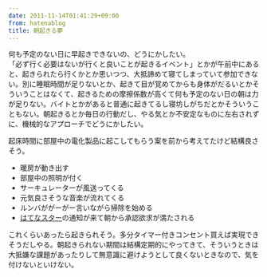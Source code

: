 ```yaml
---
date: 2011-11-14T01:41:29+09:00
from: hatenablog
title: 朝起きる夢
---
```


<p>何も予定のない日に早起きできないの、どうにかしたい。<br />
「必ず行く必要はないが行くと良いことが起きるイベント」とかが午前中にあると、起きられたら行くかとか思いつつ、大抵諦めて寝てしまっていて参加できない。別に睡眠時間が足りないとか、起きて目が覚めてからも身体がだるいとかそういうことはなくて、起きるための摩擦係数が高くて何も予定のない日の朝は力が足りない。バイトとかがあると普通に起きてるし寝坊しがちだとかそういうこともない。朝起きるとか毎日の行動だし、やる気とか不安定なものに左右されずに、機械的なアプローチでどうにかしたい。</p><p>起床時間に部屋中の電化製品に起こしてもらう案を前から考えてたけど結構良さそう。</p>
<ul>
<li>暖房が動き出す</li>
<li>部屋中の照明が付く</li>
<li>サーキュレーターが風送ってくる</li>
<li>元気良さそうな音楽が流れてくる</li>
<li>ルンバががーがー言いながら掃除を始める</li>
<li><a class="keyword" href="http://d.hatena.ne.jp/keyword/%A4%CF%A4%C6%A4%CA%A5%B9%A5%BF%A1%BC">はてなスター</a>の通知が来て朝から承認欲求が満たされる</li>
</ul>
<p>これくらいあったら起きられそう。多分タイマー付きコンセント買えば実現できそうだしやる。朝起きられない期間は結構定期的にやってきて、そういうときは大抵嫌な課題があったりして無意識に避けようとして良くないときなので、気を付けないといけない。</p>

